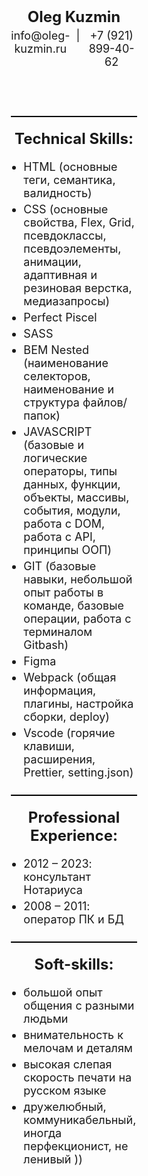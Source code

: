 <div style="width: 40%; margin: 0 auto">
<header style="position: relative; padding-top: 20px; padding-bottom: 20px">
  <h1 style="font-size: 24px; margin: 0 0 5px 0; padding: 0; text-align: center">Oleg Kuzmin</h1>
  <address
    style="
      margin: 0;
      padding: 0;
      display: flex;
      justify-content: center;
      font-style: normal;
      gap: 10px;
      font-size: 18px;
    "
  >
    <span>info@oleg-kuzmin.ru</span>
    <span>|</span>
    <span>+7 (921) 899-40-62</span>
  </address>
</header>

<div style="border-bottom: 2px solid black"></div>

<main style="display: flex; justify-content: center; flex-direction: column">
  <h2 style="font-size: 24px; margin: 0; padding: 20px 0 20px; text-align: center">Technical Skills:</h2>
  <ul
    style="margin: 0; padding-left: 10%; padding-bottom: 20px; display: flex; flex-direction: column; font-size: 18px"
  >
    <li style="padding-bottom: 5px">HTML (основные теги, семантика, валидность)</li>
    <li style="padding-bottom: 5px">
      CSS (основные свойства, Flex, Grid, псевдоклассы, псевдоэлементы, анимации, адаптивная и резиновая верстка,
      медиазапросы)
    </li>
    <li style="padding-bottom: 5px">Perfect Piscel</li>
    <li style="padding-bottom: 5px">SASS</li>
    <li style="padding-bottom: 5px">BEM Nested (наименование селекторов, наименование и структура файлов/папок)</li>
    <li style="padding-bottom: 5px">
      JAVASCRIPT (базовые и логические операторы, типы данных, функции, объекты, массивы, события, модули, работа с DOM,
      работа с API, принципы ООП)
    </li>
    <li style="padding-bottom: 5px">
      GIT (базовые навыки, небольшой опыт работы в команде, базовые операции, работа c терминалом Gitbash)
    </li>
    <li style="padding-bottom: 5px">Figma</li>
    <li style="padding-bottom: 5px">Webpack (общая информация, плагины, настройка сборки, deploy)</li>
    <li style="padding-bottom: 5px">Vscode (горячие клавиши, расширения, Prettier, setting.json)</li>
  </ul>

  <div style="border-bottom: 2px solid black"></div>

  <h2 style="font-size: 24px; margin: 0; padding: 20px 0 20px; text-align: center">Professional Experience:</h2>
  <ul
    style="margin: 0; padding-left: 10%; padding-bottom: 20px; display: flex; flex-direction: column; font-size: 18px"
  >
    <li style="padding-bottom: 5px">2012 – 2023: консультант Нотариуса</li>
    <li style="padding-bottom: 5px">2008 – 2011: оператор ПК и БД</li>
  </ul>

  <div style="border-bottom: 2px solid black"></div>

  <h2 style="font-size: 24px; margin: 0; padding: 20px 0 20px; text-align: center">Soft-skills:</h2>

  <ul
    style="margin: 0; padding-left: 10%; padding-bottom: 20px; display: flex; flex-direction: column; font-size: 18px"
  >
    <li style="padding-bottom: 5px">большой опыт общения с разными людьми</li>
    <li style="padding-bottom: 5px">внимательность к мелочам и деталям</li>
    <li style="padding-bottom: 5px">высокая слепая скорость печати на русском языке</li>
    <li style="padding-bottom: 5px">дружелюбный, коммуникабельный, иногда перфекционист, не ленивый ))</li>
  </ul>
</main>
</div>
